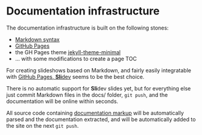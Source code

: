 # Documentation infrastructure

The documentation infrastructure is built on the following stones:

- [Markdown syntax](https://enterprise.github.com/downloads/en/markdown-cheatsheet.pdf)
- [GitHub Pages](https://pages.github.com)
- the GH Pages theme [jekyll-theme-minimal](https://github.com/pages-themes/minimal)
- … with some modifications to create a page TOC

For creating slideshows based on Markdown, and fairly easily integratable with
[GitHub Pages, **Sli**dev](https://sli.dev) seems to be the best choice.

There is no automatic support for **Sli**dev slides yet, but for everything else
just commit Markdown files in the docs/ folder, `git push`, and the documentation
will be online within seconds.

All source code containing
[documentation markup](infraremake/In-sourceDocumentationSpecification.md) will
be automatically parsed
and the documentation extracted, and will be automatically added to the site on
the next `git push`.

